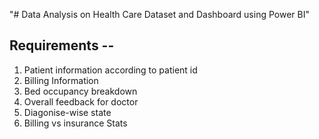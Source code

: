 "# Data Analysis on Health Care Dataset and Dashboard using Power BI" 

## Requirements -- 
1. Patient information according to patient id
2. Billing Information
3. Bed occupancy breakdown
4. Overall feedback for doctor
5. Diagonise-wise state
6. Billing vs insurance Stats

